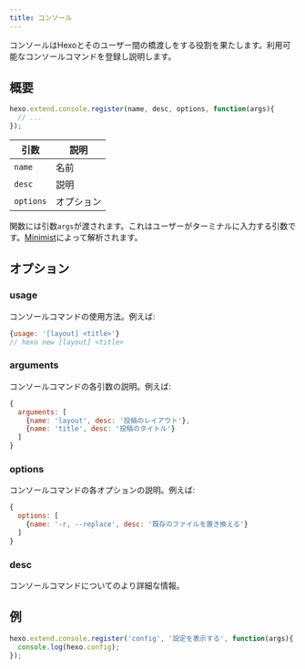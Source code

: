 ```yaml
---
title: コンソール
---
```

コンソールはHexoとそのユーザー間の橋渡しをする役割を果たします。利用可能なコンソールコマンドを登録し説明します。

## 概要

``` js
hexo.extend.console.register(name, desc, options, function(args){
  // ...
});
```

引数 | 説明
--- | ---
`name` | 名前
`desc` | 説明
`options`| オプション

関数には引数`args`が渡されます。これはユーザーがターミナルに入力する引数です。[Minimist]によって解析されます。

## オプション

### usage

コンソールコマンドの使用方法。例えば:

``` js
{usage: '[layout] <title>'}
// hexo new [layout] <title>
```

### arguments

コンソールコマンドの各引数の説明。例えば:

``` js
{
  arguments: [
    {name: 'layout', desc: '投稿のレイアウト'},
    {name: 'title', desc: '投稿のタイトル'}
  ]
}
```

### options

コンソールコマンドの各オプションの説明。例えば:

``` js
{
  options: [
    {name: '-r, --replace', desc: '既存のファイルを置き換える'}
  ]
}
```

### desc

コンソールコマンドについてのより詳細な情報。

## 例

``` js
hexo.extend.console.register('config', '設定を表示する', function(args){
  console.log(hexo.config);
});
```

[Minimist]: https://github.com/minimistjs/minimist
